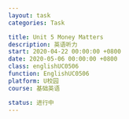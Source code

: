 ```yaml
---
layout: task
categories: Task

title: Unit 5 Money Matters
description: 英语听力
start: 2020-04-22 00:00:00 +0800
date: 2020-05-06 00:00:00 +0800
class: englishUC0506
function: EnglishUC0506
platform: U校园
course: 基础英语

status: 进行中
---
```


